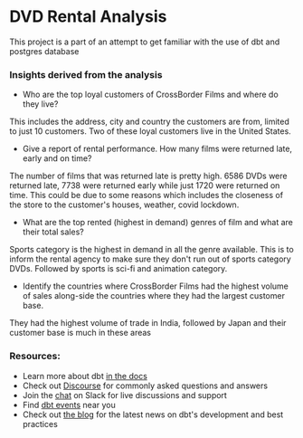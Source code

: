 #   DVD Rental Analysis

This project is a part of an attempt to get familiar with the use of dbt and postgres database


### Insights derived from the analysis
- Who are the top loyal customers of CrossBorder Films and where do they live?

This includes the address, city and country the customers are from, limited to just 10 customers. Two of these loyal customers live in the United States.

- Give a report of rental performance. How many films were returned late, early and on time?

 The number of films that was returned late is pretty high. 6586 DVDs were returned late, 7738 were returned early while just 1720 were returned on time. This could be due to some reasons which includes the closeness of the store to the customer's houses, weather, covid lockdown.


- What are the top rented (highest in demand) genres of film and what are their total sales?

Sports category is the highest in demand in all the genre available. This is to inform the rental agency to make sure they don't run out of sports category DVDs. Followed by sports is sci-fi and animation category.


- Identify the countries where CrossBorder Films had the highest volume of sales along-side the countries where they had the largest customer base.

They had the highest volume of trade in India, followed by Japan and their customer base is much in these areas


### Resources:
- Learn more about dbt [in the docs](https://docs.getdbt.com/docs/introduction)
- Check out [Discourse](https://discourse.getdbt.com/) for commonly asked questions and answers
- Join the [chat](https://community.getdbt.com/) on Slack for live discussions and support
- Find [dbt events](https://events.getdbt.com) near you
- Check out [the blog](https://blog.getdbt.com/) for the latest news on dbt's development and best practices
